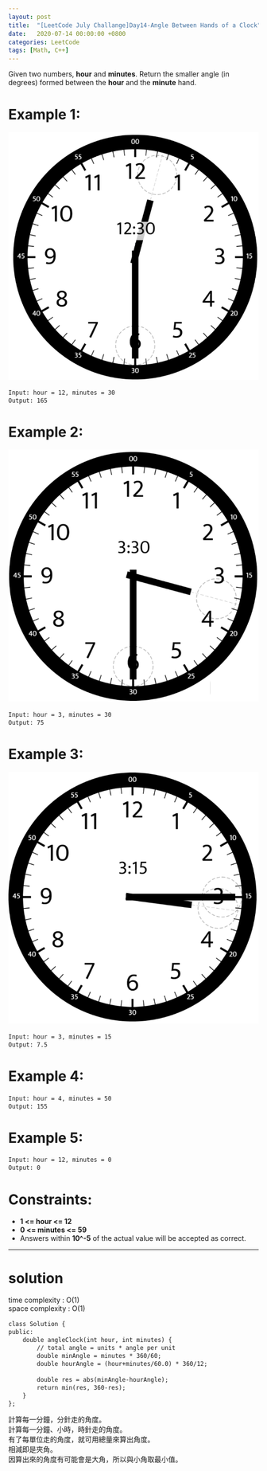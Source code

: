 ```yaml
---
layout: post
title:  "[LeetCode July Challange]Day14-Angle Between Hands of a Clock"
date:   2020-07-14 00:00:00 +0800
categories: LeetCode
tags: [Math, C++]
---
```

Given two numbers, **hour** and **minutes**. Return the smaller angle (in degrees) formed between the **hour** and the **minute** hand.

# Example 1:  
![](https://github.com/nshawn4675/nshawn4675.github.io/blob/master/_pic/clock1230.png?raw=true)

	Input: hour = 12, minutes = 30
	Output: 165

# Example 2:  
![](https://github.com/nshawn4675/nshawn4675.github.io/blob/master/_pic/clock0330.png?raw=true)

	Input: hour = 3, minutes = 30
	Output: 75

# Example 3:  
![](https://github.com/nshawn4675/nshawn4675.github.io/blob/master/_pic/clock0315.png?raw=true)

	Input: hour = 3, minutes = 15
	Output: 7.5

# Example 4:  
	Input: hour = 4, minutes = 50
	Output: 155

# Example 5:  
	Input: hour = 12, minutes = 0
	Output: 0

# Constraints:  
- **1 <= hour <= 12**
- **0 <= minutes <= 59**
- Answers within **10^-5** of the actual value will be accepted as correct.

______________________  

# solution
time complexity : O(1)  
space complexity : O(1)  

	class Solution {
	public:
	    double angleClock(int hour, int minutes) {
	        // total angle = units * angle per unit
	        double minAngle = minutes * 360/60;
	        double hourAngle = (hour+minutes/60.0) * 360/12;
	        
	        double res = abs(minAngle-hourAngle);
	        return min(res, 360-res);
	    }
	};

計算每一分鐘，分針走的角度。  
計算每一分鐘、小時，時針走的角度。  
有了每單位走的角度，就可用總量來算出角度。  
相減即是夾角。  
因算出來的角度有可能會是大角，所以與小角取最小值。